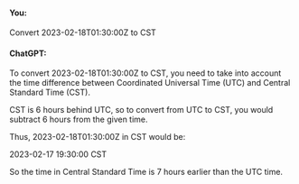 #### You:
Convert 2023-02-18T01:30:00Z to CST

#### ChatGPT:
To convert 2023-02-18T01:30:00Z to CST, you need to take into account the time difference between Coordinated Universal Time (UTC) and Central Standard Time (CST).

CST is 6 hours behind UTC, so to convert from UTC to CST, you would subtract 6 hours from the given time.

Thus, 2023-02-18T01:30:00Z in CST would be:

2023-02-17 19:30:00 CST

So the time in Central Standard Time is 7 hours earlier than the UTC time.